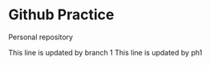 # Github Practice

Personal repository

This line is updated by branch 1
This line is updated by ph1
